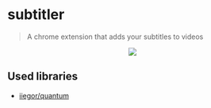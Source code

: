 # subtitler
> A chrome extension that adds your subtitles to videos

<div align="center">
  <img src="http://i.imgur.com/N3KJ1Ji.png">
</div>

## Used libraries

- [iiegor/quantum](https://github.com/iiegor/quantum)
